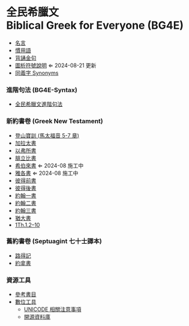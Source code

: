 # 全民希臘文<br>Biblical Greek for Everyone (BG4E)



- [名言](Quotations.md)
- [慣用語](Idioms.md)
- [背誦金句](Memorize.md)
- [圖析符號說明](Phrasing-Signs.md) ⇐ 2024-08-21 更新
- [同義字 Synonyms](Synonyms/synonyms.md)

### 進階句法 (BG4E-Syntax)
- [全民希臘文進階句法](Syntax/Syntax.md)

### 新約書卷 (Greek New Testament)
- [登山寶訓 (馬太福音 5-7 章)](40-Matthew/Sermon-on-the-Mount.Notes.md)
- [加拉太書](48-Galatians/Galatians-Notes.md)
- [以弗所書](49-Ephesians/Ephesians-Notes%7CEphesians-Notes.md)
- [腓立比書](50-Philippians/Philippians-Notes.md)
- [希伯來書](58-Hebrews/Hebrews-Notes.md) ⇐ 2024-08 施工中
- [雅各書](59-James/James-Notes.md) ⇐ 2024-08 施工中
- [彼得前書](60-1Peter/1Peter-Notes.md)
- [彼得後書](61-2Peter/2Peter-Notes.md)
- [約翰一書](62-1John/1John-Notes.md)
- [約翰二書](63-2John/2John-Notes.md)
- [約翰三書](64-3John/3John-Notes.md)
- [猶大書](65-Jude/Jude-Notes.md)
- [1Th.1.2–10](52-1Thessalonians/1Th.1.2–10.md)

### 舊約書卷 (Septuagint 七十士譯本)

- [路得記](08-Ruth/Ruth-Notes.md)
- [約拿書](32-Jonah/Jonah-Notes.md)


### 資源工具
- [參考書目](Biblography.md)
- [數位工具](Digital-Tools.md)
	- [UNICODE 相關注意事項](UNICODE.md)
	- [開源資料庫](open-source.md)
